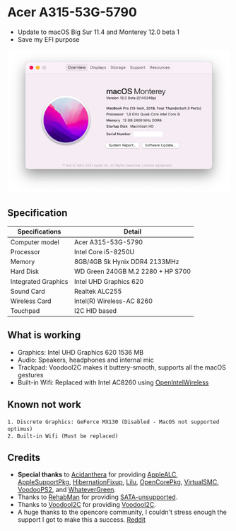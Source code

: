 # Acer A315-53G-5790
- Update to macOS Big Sur 11.4 and Monterey 12.0 beta 1
- Save my EFI purpose

![about](https://github.com/hanngoc1406/ACER-A315-53G-Hackintosh-Opencore/blob/master/Images/Screen%20Shot%202021-06-13%20at%2016.16.06.png)

## Specification

| Specifications | Detail                                          |
| ------------------- | -------------------------------------------|
| Computer model      | Acer A315-53G-5790     |
| Processor           | Intel Core i5-8250U             |
| Memory              | 8GB/4GB Sk Hynix DDR4 2133MHz              |
| Hard Disk           | WD Green 240GB M.2 2280 + HP S700         |
| Integrated Graphics | Intel UHD Graphics 620                     |
| Sound Card          | Realtek ALC255                             |
| Wireless Card       | Intel(R) Wireless-AC 8260                  |
| Touchpad            | I2C HID based                              |

## What is working

- Graphics: Intel UHD Graphics 620 1536 МB 
- Audio: Speakers, headphones and internal mic
- Trackpad: VoodooI2C makes it buttery-smooth, supports all the macOS gestures 
- Built-in Wifi: Replaced with Intel AC8260 using [OpenIntelWireless](https://github.com/OpenIntelWireless) 

## Known not work
```
1. Discrete Graphics: GeForce MX130 (Disabled - MacOS not supported optimus)
2. Built-in Wifi (Must be replaced)
```

## Credits

- **Special thanks** to [Acidanthera](https://github.com/acidanthera) for providing [AppleALC](https://github.com/acidanthera/AppleALC), [AppleSupportPkg](https://github.com/acidanthera/AppleSupportPkg), [HibernationFixup](https://github.com/acidanthera/HibernationFixup), [Lilu](https://github.com/acidanthera/Lilu), [OpenCorePkg](https://github.com/acidanthera/OpenCorePkg), [VirtualSMC](https://github.com/acidanthera/VirtualSMC), [VoodooPS2](https://github.com/acidanthera/VoodooPS2), and [WhateverGreen](https://github.com/acidanthera/WhateverGreen).
- Thanks to [RehabMan](https://github.com/RehabMan) for providing [SATA-unsupported](https://github.com/RehabMan/hack-tools/tree/master/kexts/SATA-unsupported.kext).
- Thanks to [VoodooI2C](https://github.com/VoodooI2C) for providing [VoodooI2C](https://github.com/VoodooI2C/VoodooI2C).
- A huge thanks to the opencore community, I couldn't stress enough the support I got to make this a success. [Reddit](https://www.reddit.com/r/hackintosh/) 
